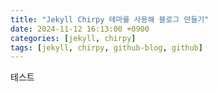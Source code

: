 ```yaml
---
title: "Jekyll Chirpy 테마를 사용해 블로그 만들기"
date: 2024-11-12 16:13:00 +0900
categories: [jekyll, chirpy]
tags: [jekyll, chirpy, github-blog, github]
---
```


테스트